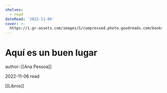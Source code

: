 ```yaml
---
shelves:
  - read
dateRead: '2022-11-06'
cover: >-
  https://i.gr-assets.com/images/S/compressed.photo.goodreads.com/books/1592789825l/54215366.jpg
---
```

# Aquí es un buen lugar

author::[[Ana Pessoa]]

2022-11-06
read

[[Libros]]